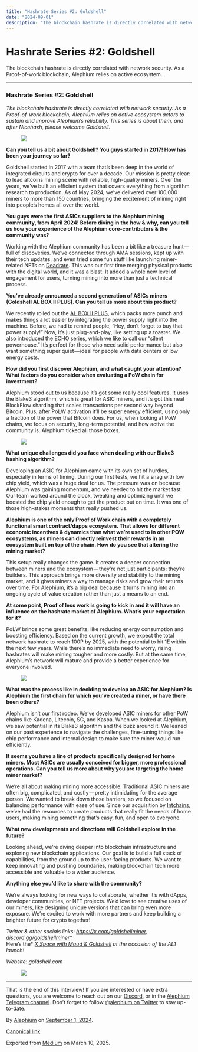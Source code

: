```yaml
---
title: "Hashrate Series #2: Goldshell"
date: "2024-09-01"
description: "The blockchain hashrate is directly correlated with network security. As a Proof-of-work blockchain, Alephium relies on active ecosystem…"
---
```


<div>

# Hashrate Series \#2: Goldshell

</div>

<div class="section p-summary" field="subtitle">

The blockchain hashrate is directly correlated with network security. As a Proof-of-work blockchain, Alephium relies on active ecosystem…

</div>

<div class="section e-content" field="body">

<div id="6248" class="section section section--body section--first">

<div class="section-divider">

------------------------------------------------------------------------

</div>

<div class="section-content">

<div class="section-inner sectionLayout--insetColumn">

### Hashrate Series \#2: Goldshell

*The blockchain hashrate is directly correlated with network security. As a Proof-of-work blockchain, Alephium relies on active ecosystem actors to sustain and improve Alephium’s reliability. This series is about them, and after Nicehash, please welcome Goldshell.*

<figure id="90f8" class="graf graf--figure graf-after--p">
<img src="https://cdn-images-1.medium.com/max/800/1*8twXy4w7L1SBGbYx-XeClA.jpeg" class="graf-image" data-image-id="1*8twXy4w7L1SBGbYx-XeClA.jpeg" data-width="1280" data-height="1280" data-is-featured="true" />
</figure>

**Can you tell us a bit about Goldshell? You guys started in 2017! How has been your journey so far?**

Goldshell started in 2017 with a team that’s been deep in the world of integrated circuits and crypto for over a decade. Our mission is pretty clear: to lead altcoins mining scene with reliable, high-quality miners. Over the years, we’ve built an efficient system that covers everything from algorithm research to production. As of May 2024, we’ve delivered over 100,000 miners to more than 150 countries, bringing the excitement of mining right into people’s homes all over the world.

**You guys were the first ASICs suppliers to the Alephium mining community, from April 2024! Before diving in the how & why, can you tell us how your experience of the Alephium core-contributors & the community was?**

Working with the Alephium community has been a bit like a treasure hunt — full of discoveries. We’ve connected through AMA sessions, kept up with their tech updates, and even tried some fun stuff like launching miner-related NFTs on <a href="https://deadrare.io/" class="markup--anchor markup--p-anchor" data-href="https://deadrare.io/" rel="noopener" target="_blank">Deadrare</a>. This was our first time merging physical products with the digital world, and it was a blast. It added a whole new level of engagement for users, turning mining into more than just a technical process.

**You’ve already announced a second generation of ASICs miners (Goldshell AL BOX II PLUS). Can you tell us more about this product?**

We recently rolled out the <a href="https://www.goldshell.com/product/goldshell-al-box-%E2%85%B1-plus/" class="markup--anchor markup--p-anchor" data-href="https://www.goldshell.com/product/goldshell-al-box-%E2%85%B1-plus/" rel="noopener" target="_blank">AL BOX II PLUS</a>, which packs more punch and makes things a lot easier by integrating the power supply right into the machine. Before, we had to remind people, “Hey, don’t forget to buy that power supply!” Now, it’s just plug-and-play, like setting up a toaster. We also introduced the ECHO series, which we like to call our “silent powerhouse.” It’s perfect for those who need solid performance but also want something super quiet — ideal for people with data centers or low energy costs.

**How did you first discover Alephium, and what caught your attention? What factors do you consider when evaluating a PoW chain for investment?**

Alephium stood out to us because it’s got some really cool features. It uses the Blake3 algorithm, which is great for ASIC miners, and it’s got this neat BlockFlow sharding that scales transactions per second way beyond Bitcoin. Plus, after PoLW activation it’ll be super energy efficient, using only a fraction of the power that Bitcoin does. For us, when looking at PoW chains, we focus on security, long-term potential, and how active the community is. Alephium ticked all those boxes.

<figure id="2852" class="graf graf--figure graf-after--p">
<img src="https://cdn-images-1.medium.com/max/800/1*XbNzNgDAh3A0yDKe9MuEPg.jpeg" class="graf-image" data-image-id="1*XbNzNgDAh3A0yDKe9MuEPg.jpeg" data-width="960" data-height="1280" />
</figure>

**What unique challenges did you face when dealing with our Blake3 hashing algorithm?**

Developing an ASIC for Alephium came with its own set of hurdles, especially in terms of timing. During our first tests, we hit a snag with low chip yield, which was a huge deal for us. The pressure was on because Alephium was gaining momentum, and we needed to hit the market fast. Our team worked around the clock, tweaking and optimizing until we boosted the chip yield enough to get the product out on time. It was one of those high-stakes moments that really pushed us.

**Alephium is one of the only Proof of Work chain with a completely functional smart contract/dapps ecosystem. That allows for different economic incentives & dynamics than what we’re used to in other POW ecosystems, as miners can directly reinvest their rewards in an ecosystem built on top of the chain. How do you see that altering the mining market?**

This setup really changes the game. It creates a deeper connection between miners and the ecosystem — they’re not just participants; they’re builders. This approach brings more diversity and stability to the mining market, and it gives miners a way to manage risks and grow their returns over time. For Alephium, it’s a big deal because it turns mining into an ongoing cycle of value creation rather than just a means to an end.

**At some point, Proof of less work is going to kick in and it will have an influence on the hashrate market of Alephium. What’s your expectation for it?**

PoLW brings some great benefits, like reducing energy consumption and boosting efficiency. Based on the current growth, we expect the total network hashrate to reach 100P by 2025, with the potential to hit 1E within the next few years. While there’s no immediate need to worry, rising hashrates will make mining tougher and more costly. But at the same time, Alephium’s network will mature and provide a better experience for everyone involved.

<figure id="e80d" class="graf graf--figure graf-after--p">
<img src="https://cdn-images-1.medium.com/max/800/0*G6eI1J09jedebNQe" class="graf-image" data-image-id="0*G6eI1J09jedebNQe" data-width="1600" data-height="900" />
</figure>

**What was the process like in deciding to develop an ASIC for Alephium? Is Alephium the first chain for which you’ve created a miner, or have there been others?**

Alephium isn’t our first rodeo. We’ve developed ASIC miners for other PoW chains like Kadena, Litecoin, SC, and Kaspa. When we looked at Alephium, we saw potential in its Blake3 algorithm and the buzz around it. We leaned on our past experience to navigate the challenges, fine-tuning things like chip performance and internal design to make sure the miner would run efficiently.

**It seems you have a line of products specifically designed for home miners. Most ASICs are usually conceived for bigger, more professional operations. Can you tell us more about why you are targeting the home miner market?**

We’re all about making mining more accessible. Traditional ASIC miners are often big, complicated, and costly — pretty intimidating for the average person. We wanted to break down those barriers, so we focused on balancing performance with ease of use. Since our acquisition by <a href="https://intchains.com/" class="markup--anchor markup--p-anchor" data-href="https://intchains.com/" rel="noopener" target="_blank">Intchains</a>, we’ve had the resources to create products that really fit the needs of home users, making mining something that’s easy, fun, and open to everyone.

**What new developments and directions will Goldshell explore in the future?**

Looking ahead, we’re diving deeper into blockchain infrastructure and exploring new blockchain applications. Our goal is to build a full stack of capabilities, from the ground up to the user-facing products. We want to keep innovating and pushing boundaries, making blockchain tech more accessible and valuable to a wider audience.

**Anything else you’d like to share with the community?**

We’re always looking for new ways to collaborate, whether it’s with dApps, developer communities, or NFT projects. We’d love to see creative uses of our miners, like designing unique versions that can bring even more exposure. We’re excited to work with more partners and keep building a brighter future for crypto together!

*Twitter & other socials links:* <a href="https://x.com/goldshellminer" class="markup--anchor markup--p-anchor" data-href="https://x.com/goldshellminer" rel="noopener" target="_blank"><em>https://x.com/goldshellminer</em></a>*,* <a href="https://t.co/tg2fxjuAR9" class="markup--anchor markup--p-anchor" data-href="https://t.co/tg2fxjuAR9" rel="noopener" target="_blank"><em>discord.gg/goldshellminer</em></a>*  
Here’s the* <a href="https://x.com/i/spaces/1BRJjPeAbYNKw" class="markup--anchor markup--p-anchor" data-href="https://x.com/i/spaces/1BRJjPeAbYNKw" rel="noopener" target="_blank"><em>X Space with Maud &amp; Goldshell</em></a> *at the occasion of the AL1 launch!*

*Website: goldshell.com*

<figure id="db0a" class="graf graf--figure graf-after--p graf--trailing">
<img src="https://cdn-images-1.medium.com/max/800/0*0yli5YK9ClSS4EOz" class="graf-image" data-image-id="0*0yli5YK9ClSS4EOz" data-width="1600" data-height="900" />
</figure>

</div>

</div>

</div>

<div id="bb35" class="section section section--body section--last">

<div class="section-divider">

------------------------------------------------------------------------

</div>

<div class="section-content">

<div class="section-inner sectionLayout--insetColumn">

That is the end of this interview! If you are interested or have extra questions, you are welcome to reach out on our <a href="http://alephium.org/discord" class="markup--anchor markup--p-anchor" data-href="http://alephium.org/discord" rel="noopener ugc nofollow noopener" target="_blank">Discord</a>, or in the <a href="https://t.me/alephiumgroup" class="markup--anchor markup--p-anchor" data-href="https://t.me/alephiumgroup" rel="noopener ugc nofollow noopener" target="_blank">Alephium Telegram channel</a>. Don’t forget to follow <a href="https://twitter.com/alephium" class="markup--anchor markup--p-anchor" data-href="https://twitter.com/alephium" rel="noopener ugc nofollow noopener" target="_blank">@alephium on Twitter</a> to stay up-to-date.

</div>

</div>

</div>

</div>

By <a href="https://medium.com/@alephium" class="p-author h-card">Alephium</a> on [September 1, 2024](https://medium.com/p/93cc51a86640).

<a href="https://medium.com/@alephium/hashrate-series-2-goldshell-93cc51a86640" class="p-canonical">Canonical link</a>

Exported from [Medium](https://medium.com) on March 10, 2025.
